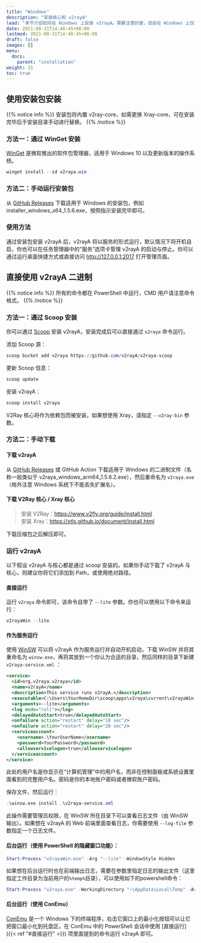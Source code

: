 ```yaml
---
title: "Windows"
description: "安装核心和 v2rayA"
lead: "本节介绍如何在 Windows 上安装 v2rayA。需要注意的是，目前在 Windows 上仅支持一键配置系统代理而非透明代理。"
date: 2021-08-31T14:48:45+08:00
lastmod: 2021-08-31T14:48:45+08:00
draft: false
images: []
menu:
  docs:
    parent: "installation"
weight: 15
toc: true
---
```


## 使用安装包安装

{{% notice info %}}
安装包将内置 v2ray-core，如需更换 Xray-core，可在安装完毕后于安装目录手动进行替换。
{{% /notice %}}

### 方法一：通过 WinGet 安装

[WinGet](https://www.microsoft.com/en-us/p/app-installer/9nblggh4nns1) 是微软推出的软件包管理器，适用于 Windows 10 以及更新版本的操作系统。

```ps1
winget install --id v2raya.win
```

### 方法二：手动运行安装包

从 [GitHub Releases](https://github.com/v2rayA/v2rayA/releases) 下载适用于 Windows 的安装包，例如 installer_windows_x64_1.5.6.exe，按照指示安装完毕即可。

### 使用方法

通过安装包安装 v2rayA 后，v2rayA 将以服务的形式运行，默认情况下将开机自启，你也可以在任务管理器中的“服务”选项卡管理 v2rayA 的启动与停止。你可以通过运行桌面快捷方式或直接访问 http://127.0.0.1:2017 打开管理页面。

## 直接使用 v2rayA 二进制

{{% notice info %}}
所有的命令都在 PowerShell 中运行，CMD 用户请注意命令格式。
{{% /notice %}}

### 方法一：通过 Scoop 安装

你可以通过 [Scoop](https://scoop.sh) 安装 v2rayA，安装完成后可以直接通过 `v2raya` 命令运行。

添加 Scoop 源：

```ps1
scoop bucket add v2raya https://github.com/v2rayA/v2raya-scoop
```

更新 Scoop 信息：

```ps1
scoop update
```

安装 v2rayA：

```ps1
scoop install v2raya
```

V2Ray 核心将作为依赖包而被安装，如果想使用 Xray，请指定 `--v2ray-bin` 参数。

### 方法二：手动下载

#### 下载 v2rayA

从 [GitHub Releases](https://github.com/v2rayA/v2rayA/releases) 或 GitHub Action 下载适用于 Windows 的二进制文件（名称一般类似于 v2raya_windows_arm64_1.5.6.2.exe），然后重命名为 `v2raya.exe`（格外注意 Windows 系统下不能丢失扩展名）。

#### 下载 V2Ray 核心 / Xray 核心

> 安装 V2Ray：<https://www.v2fly.org/guide/install.html>  
> 安装 Xray：<https://xtls.github.io/document/install.html>

下载压缩包之后解压即可。

### 运行 v2rayA

以下假设 v2rayA 与核心都是通过 scoop 安装的。如果你手动下载了 v2rayA 与核心，则建议你将它们添加到 Path，或使用绝对路径。

#### 直接运行

运行 `v2raya` 命令即可，该命令自带了 `--lite` 参数。你也可以使用以下命令来运行：

```ps1
v2rayaWin --lite
```

#### 作为服务运行

使用 [WinSW](https://github.com/winsw/winsw/) 可以将 v2rayA 作为服务运行并自动开机启动，下载 WinSW 并将其重命名为 `winsw.exe`，再将其放到一个你认为合适的目录，然后同样的目录下新建 `v2raya-service.xml` ：

```xml
<service>
  <id>org.v2raya.v2raya</id>
  <name>v2rayA</name>
  <description>This service runs v2rayA.</description>
  <executable>C:\Users\YourHomeDir\scoop\apps\v2raya\current\v2rayaWin.exe</executable>
  <arguments>--lite</arguments>
  <log mode="roll"></log>
  <delayedAutoStart>true</delayedAutoStart>
  <onfailure action="restart" delay="10 sec"/>
  <onfailure action="restart" delay="20 sec"/>
  <serviceaccount>
    <username>.\YourUserName</username>
    <password>YourPassword</password>
    <allowservicelogon>true</allowservicelogon>
  </serviceaccount>
</service>
```

此处的用户名是你显示在“计算机管理”中的用户名，而非在控制面板或系统设置里面看到的完整用户名。密码是你的本地账户密码或者微软账户密码。

保存文件，然后运行：

```ps1
.\winsw.exe install .\v2raya-service.xml
```

此操作需要管理员权限，在 WinSW 所在目录下可以查看日志文件（由 WinSW 输出）。如果想在 v2rayA 的 Web 前端里面查看日志，你需要使用 `--log-file` 参数指定一个日志文件。

#### 后台运行（使用 PowerShell 的隐藏窗口功能）：

```ps1
Start-Process "v2rayaWin.exe" -Arg "--lite" -WindowStyle Hidden
```

如果想在后台运行时也在前端输出日志，需要在参数里指定日志的输出文件（这里指定工作目录为当前用户的`%temp%`目录），可以使用如下的powershell命令：

```ps1
Start-Process "v2raya.exe" -WorkingDirectory "~\AppData\Local\Temp" -Arg "--log-file v2raya.log" -WindowStyle Hidden
```

#### 后台运行（使用 ConEmu）

[ConEmu](https://conemu.github.io/) 是一个 Windows 下的终端程序，右击它窗口上的最小化按钮可以让它把窗口最小化到托盘区。在 ConEmu 中的 PowerShell 会话中使用 [直接运行]({{< ref "#直接运行" >}}) 项里面提到的命令运行 v2rayA 即可。
